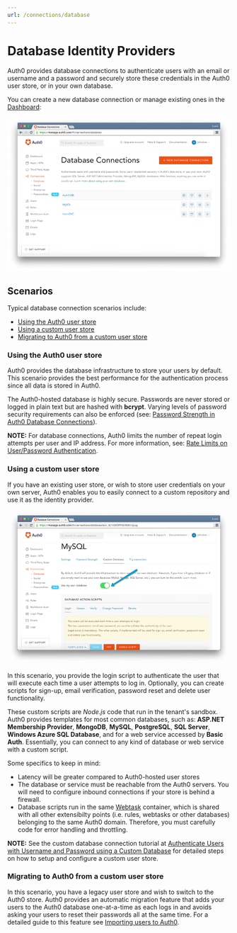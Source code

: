 ```yaml
---
url: /connections/database
---
```


# Database Identity Providers

Auth0 provides database connections to authenticate users with an email or username and a password and securely store these credentials in the Auth0 user store, or in your own database.

You can create a new database connection or manage existing ones in the [Dashboard](${uiURL}/#/connections/database):

![](/media/articles/connections/database/database-connections.png)

## Scenarios

Typical database connection scenarios include:

* [Using the Auth0 user store](#using-the-auth0-user-store)
* [Using a custom user store](#using-a-custom-user-store)
* [Migrating to Auth0 from a custom user store](#migrating-to-auth0-from-a-custom-user-store)

### Using the Auth0 user store

Auth0 provides the database infrastructure to store your users by default. This scenario provides the best performance for the authentication process since all data is stored in Auth0.

The Auth0-hosted database is highly secure. Passwords are never stored or logged in plain text but are hashed with **bcrypt**. Varying levels of password security requirements can also be enforced (see: [Password Strength in Auth0 Database Connections](/password-strength)).

**NOTE:** For database connections, Auth0 limits the number of repeat login attempts per user and IP address. For more information, see: [Rate Limits on User/Password Authentication](/connections/database/rate-limits.md).

### Using a custom user store

If you have an existing user store, or wish to store user credentials on your own server, Auth0 enables you to easily connect to a custom repository and use it as the identity provider.

![](/media/articles/connections/database/custom-database.png)

In this scenario, you provide the login script to authenticate the user that will execute each time a user attempts to log in. Optionally, you can create scripts for sign-up, email verification, password reset and delete user functionality.

These custom scripts are *Node.js* code that run in the tenant's sandbox. Auth0 provides templates for most common databases, such as: **ASP.NET Membership Provider**, **MongoDB**, **MySQL**, **PostgreSQL**, **SQL Server**, **Windows Azure SQL Database**, and for a web service accessed by **Basic Auth**. Essentially, you can connect to any kind of database or web service with a custom script.

Some specifics to keep in mind:

* Latency will be greater compared to Auth0-hosted user stores
* The database or service must be reachable from the Auth0 servers. You will need to configure inbound connections if your store is behind a firewall.
* Database scripts run in the same [Webtask](https://webtask.io) container, which is shared with all other extensibilty points (i.e. rules, webtasks or other databases) belonging to the same Auth0 domain. Therefore, you must carefully code for error handling and throttling.

**NOTE:** See the custom database connection tutorial at [Authenticate Users with Username and Password using a Custom Database](/connections/database/mysql) for detailed steps on how to setup and configure a custom user store.

### Migrating to Auth0 from a custom user store

In this scenario, you have a legacy user store and wish to switch to the Auth0 store. Auth0 provides an automatic migration feature that adds your users to the Auth0 database one-at-a-time as each logs in and avoids asking your users to reset their passwords all at the same time. For a detailed guide to this feature see [Importing users to Auth0](/connections/database/migrating).
